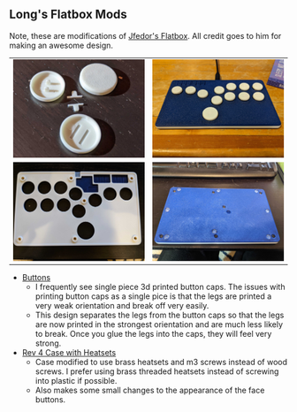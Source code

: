 Long's Flatbox Mods
-----------------
Note, these are modifications of [Jfedor's Flatbox](https://github.com/jfedor2/flatbox).  All credit goes to him for making an awesome design.  

<table width=100%>
<TR>
<TD width=50% align="center"><img src="Buttons/images/buttons.jpg"></TD>
<TD width=50% align="center"><img src="Rev4Case/images/assembled.jpg"></TD>
</TR>
<TR>
<TD width=50% align="center"><img src="Rev4Case/images/inside_top.jpg"></TD>
<TD width=50% align="center"><img src="Rev4Case/images/rear.jpg"></TD>
</TR>
</TABLE>

 - [Buttons](Buttons/)
   - I frequently see single piece 3d printed button caps.  The issues with printing button caps as a single pice is that the legs are printed a very weak orientation and break off very easily.  
   - This design separates the legs from the button caps so that the legs are now printed in the strongest orientation and are much less likely to break.  Once you glue the legs into the caps, they will feel very strong.
 - [Rev 4 Case with Heatsets](Rev4Case/)
   - Case modified to use brass heatsets and m3 screws instead of wood screws.  I prefer using brass threaded heatsets instead of screwing into plastic if possible.
   - Also makes some small changes to the appearance of the face buttons.
